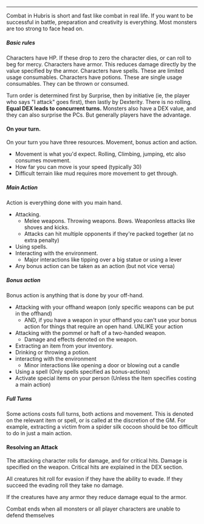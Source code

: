 ___
Combat in Hubris is short and fast like combat in real life. If you want to be successful in battle, preparation and creativity is everything. Most monsters are too strong to face head on. 
##### Basic rules
Characters have HP. If these drop to zero the character dies, or can roll to beg for mercy.
Characters have armor. This reduces damage directly by the value specified by the armor.
Characters have spells. These are limited usage consumables. 
Characters have potions. These are single usage consumables. They can be thrown or consumed.

Turn order is determined first by Surprise, then by initiative (ie, the player who says "I attack" goes first), then lastly by Dexterity. There is no rolling. **Equal DEX leads to concurrent turns.** 
Monsters also have a DEX value, and they can also surprise the PCs. But generally players have the advantage. 
#### On your turn.
On your turn you have three resources. Movement, bonus action and action. 
- Movement is what you'd expect. Rolling, Climbing, jumping, etc also consumes movement.
- How far you can move is your speed (typically 30)
- Difficult terrain like mud requires more movement to get through.
##### Main Action
Action is everything done with you main hand. 
- Attacking.
	- Melee weapons. Throwing weapons. Bows. Weaponless attacks like shoves and kicks.
	- Attacks can hit multiple opponents if they're packed together (at no extra penalty)
- Using spells.
- Interacting with the environment. 
	- Major interactions like tipping over a big statue or using a lever
- Any bonus action can be taken as an action (but not vice versa)
##### Bonus action
Bonus action is anything that is done by your off-hand.
- Attacking with your offhand weapon (only specific weapons can be put in the offhand)
	- AND, if you have a weapon in your offhand you can't use your bonus action for things that require an open hand. UNLIKE your action
- Attacking with the pommel or haft of a two-handed weapon. 
	- Damage and effects denoted on the weapon.
- Extracting an item from your inventory. 
- Drinking or throwing a potion. 
- interacting with the environment 
	- Minor interactions like opening a door or blowing out a candle
- Using a spell (Only spells specified as bonus-actions)
- Activate special items on your person (Unless the Item specifies costing a main action)
##### Full Turns
Some actions costs full turns, both actions and movement. This is denoted on the relevant item or spell, or is called at the discretion of the GM. For example, extracting a victim from a spider silk cocoon should be too difficult to do in just a main action.

#### Resolving an Attack
The attacking character rolls for damage, and for critical hits. 
Damage is specified on the weapon. 
Critical hits are explained in the DEX section.

All creatures hit roll for evasion if they have the ability to evade.
If they succeed the evading roll they take no damage.

If the creatures have any armor they reduce damage equal to the armor. 

Combat ends when all monsters or all player characters are unable to defend themselves